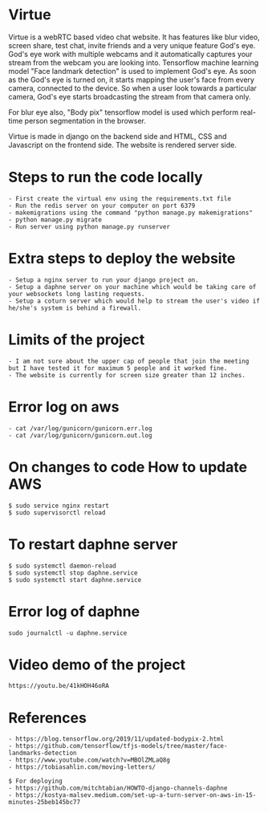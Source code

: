 # Virtue
Virtue is a webRTC based video chat website. It has features like blur video, screen share, test chat, invite friends and a very unique feature God's eye. God's eye work with multiple webcams and it automatically captures your stream from the webcam you are looking into. Tensorflow machine learning model "Face landmark detection" is used to implement God's eye. As soon as the God's eye is turned on, it starts mapping the user's face from every camera, connected to the device. So when a user look towards a particular camera, God's eye starts broadcasting the stream from that camera only.

For blur eye also, "Body pix" tensorflow model is used which perform real-time person segmentation in the browser.

Virtue is made in django on the backend side and HTML, CSS and Javascript on the frontend side. The website is rendered server side.

# Steps to run the code locally
    - First create the virtual env using the requirements.txt file
    - Run the redis server on your computer on port 6379
    - makemigrations using the command "python manage.py makemigrations"
    - python manage.py migrate
    - Run server using python manage.py runserver

# Extra steps to deploy the website
    - Setup a nginx server to run your django project on.
    - Setup a daphne server on your machine which would be taking care of your websockets long lasting requests.
    - Setup a coturn server which would help to stream the user's video if he/she's system is behind a firewall.

# Limits of the project
    - I am not sure about the upper cap of people that join the meeting but I have tested it for maximum 5 people and it worked fine.
    - The website is currently for screen size greater than 12 inches.

# Error log on aws

    - cat /var/log/gunicorn/gunicorn.err.log
    - cat /var/log/gunicorn/gunicorn.out.log

# On changes to code How to update AWS

    $ sudo service nginx restart
    $ sudo supervisorctl reload

# To restart daphne server
    $ sudo systemctl daemon-reload
    $ sudo systemctl stop daphne.service
    $ sudo systemctl start daphne.service

# Error log of daphne
    sudo journalctl -u daphne.service
    
# Video demo of the project
    https://youtu.be/41kHOH46oRA

# References
    - https://blog.tensorflow.org/2019/11/updated-bodypix-2.html
    - https://github.com/tensorflow/tfjs-models/tree/master/face-landmarks-detection
    - https://www.youtube.com/watch?v=MBOlZMLaQ8g
    - https://tobiasahlin.com/moving-letters/

    $ For deploying
    - https://github.com/mitchtabian/HOWTO-django-channels-daphne
    - https://kostya-malsev.medium.com/set-up-a-turn-server-on-aws-in-15-minutes-25beb145bc77
